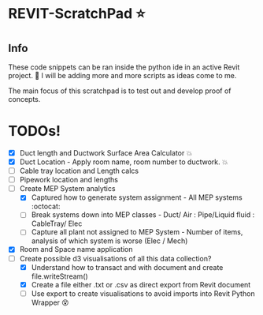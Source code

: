 # REVIT-ScratchPad :star:
## Info
These code snippets can be ran inside the python ide in an active Revit project. :snake:
I will be adding more and more scripts as ideas come to me.

The main focus of this scratchpad is to test out and develop proof of concepts.

# TODOs! 

- [x] Duct length and Ductwork Surface Area Calculator :boom:
- [x] Duct Location - Apply room name, room number to ductwork. :boom:
- [ ] Cable tray location and Length calcs
- [ ] Pipework location and lengths
- [ ] Create MEP System analytics
     - [x] Captured how to generate system assignment - All MEP systems :octocat:
     - [ ] Break systems down into MEP classes - Duct/ Air : Pipe/Liquid fluid : CableTray/ Elec
     - [ ] Capture all plant not assigned to MEP System - Number of items, analysis of which system is worse (Elec / Mech)
- [x] Room and Space name application
- [ ] Create possible d3 visualisations of all this data collection?
     - [x] Understand how to transact and with document and create file.writeStream()
     - [x] Create a file either .txt or .csv as direct export from Revit document
     - [ ] Use export to create visualisations to avoid imports into Revit Python Wrapper :dizzy_face:
